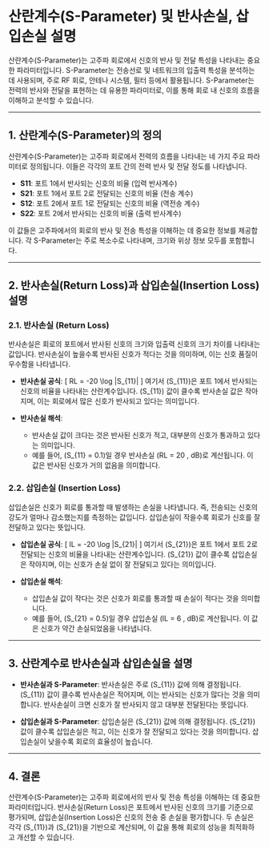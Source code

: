 # 산란계수(S-Parameter) 및 반사손실, 삽입손실 설명

산란계수(S-Parameter)는 고주파 회로에서 신호의 반사 및 전달 특성을 나타내는 중요한 파라미터입니다. S-Parameter는 전송선로 및 네트워크의 입출력 특성을 분석하는 데 사용되며, 주로 RF 회로, 안테나 시스템, 필터 등에서 활용됩니다. S-Parameter는 전력의 반사와 전달을 표현하는 데 유용한 파라미터로, 이를 통해 회로 내 신호의 흐름을 이해하고 분석할 수 있습니다.

---

## 1. **산란계수(S-Parameter)의 정의**

산란계수(S-Parameter)는 고주파 회로에서 전력의 흐름을 나타내는 네 가지 주요 파라미터로 정의됩니다. 이들은 각각의 포트 간의 전력 반사 및 전달 정도를 나타냅니다.

- **S11**: 포트 1에서 반사되는 신호의 비율 (입력 반사계수)
- **S21**: 포트 1에서 포트 2로 전달되는 신호의 비율 (전송 계수)
- **S12**: 포트 2에서 포트 1로 전달되는 신호의 비율 (역전송 계수)
- **S22**: 포트 2에서 반사되는 신호의 비율 (출력 반사계수)

이 값들은 고주파에서의 회로의 반사 및 전송 특성을 이해하는 데 중요한 정보를 제공합니다. 각 S-Parameter는 주로 복소수로 나타내며, 크기와 위상 정보 모두를 포함합니다.

---

## 2. **반사손실(Return Loss)과 삽입손실(Insertion Loss) 설명**

### 2.1. **반사손실 (Return Loss)**

반사손실은 회로의 포트에서 반사된 신호의 크기와 입출력 신호의 크기 차이를 나타내는 값입니다. 반사손실이 높을수록 반사된 신호가 적다는 것을 의미하며, 이는 신호 품질이 우수함을 나타냅니다.

- **반사손실 공식**:
  \[
  RL = -20 \log |S_{11}|
  \]
  여기서 \(S_{11}\)은 포트 1에서 반사되는 신호의 비율을 나타내는 산란계수입니다. \(S_{11}\) 값이 클수록 반사손실 값은 작아지며, 이는 회로에서 많은 신호가 반사되고 있다는 의미입니다.

- **반사손실 해석**:
  - 반사손실 값이 크다는 것은 반사된 신호가 적고, 대부분의 신호가 통과하고 있다는 의미입니다.
  - 예를 들어, \(S_{11} = 0.1\)일 경우 반사손실 \(RL = 20 \, dB\)로 계산됩니다. 이 값은 반사된 신호가 거의 없음을 의미합니다.

### 2.2. **삽입손실 (Insertion Loss)**

삽입손실은 신호가 회로를 통과할 때 발생하는 손실을 나타냅니다. 즉, 전송되는 신호의 강도가 얼마나 감소했는지를 측정하는 값입니다. 삽입손실이 작을수록 회로가 신호를 잘 전달하고 있다는 뜻입니다.

- **삽입손실 공식**:
  \[
  IL = -20 \log |S_{21}|
  \]
  여기서 \(S_{21}\)은 포트 1에서 포트 2로 전달되는 신호의 비율을 나타내는 산란계수입니다. \(S_{21}\) 값이 클수록 삽입손실은 작아지며, 이는 신호가 손실 없이 잘 전달되고 있다는 의미입니다.

- **삽입손실 해석**:
  - 삽입손실 값이 작다는 것은 신호가 회로를 통과할 때 손실이 적다는 것을 의미합니다.
  - 예를 들어, \(S_{21} = 0.5\)일 경우 삽입손실 \(IL = 6 \, dB\)로 계산됩니다. 이 값은 신호가 약간 손실되었음을 나타냅니다.

---

## 3. **산란계수로 반사손실과 삽입손실을 설명**

- **반사손실과 S-Parameter**: 반사손실은 주로 \(S_{11}\) 값에 의해 결정됩니다. \(S_{11}\) 값이 클수록 반사손실은 적어지며, 이는 반사되는 신호가 많다는 것을 의미합니다. 반사손실이 크면 신호가 잘 반사되지 않고 대부분 전달된다는 뜻입니다.

- **삽입손실과 S-Parameter**: 삽입손실은 \(S_{21}\) 값에 의해 결정됩니다. \(S_{21}\) 값이 클수록 삽입손실은 적고, 이는 신호가 잘 전달되고 있다는 것을 의미합니다. 삽입손실이 낮을수록 회로의 효율성이 높습니다.

---

## 4. **결론**

산란계수(S-Parameter)는 고주파 회로에서의 반사 및 전송 특성을 이해하는 데 중요한 파라미터입니다. 반사손실(Return Loss)은 포트에서 반사된 신호의 크기를 기준으로 평가되며, 삽입손실(Insertion Loss)은 신호의 전송 중 손실을 평가합니다. 두 손실은 각각 \(S_{11}\)과 \(S_{21}\)을 기반으로 계산되며, 이 값을 통해 회로의 성능을 최적화하고 개선할 수 있습니다.
